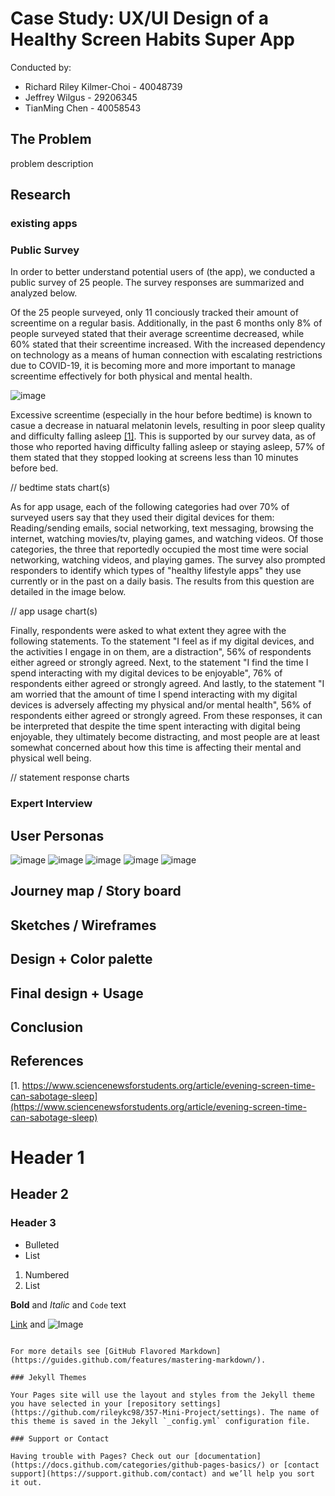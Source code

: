 # Case Study: UX/UI Design of a Healthy Screen Habits Super App

Conducted by:

- Richard Riley Kilmer-Choi - 40048739
- Jeffrey Wilgus - 29206345
- TianMing Chen - 40058543


## The Problem

problem description

## Research

### existing apps

### Public Survey
In order to better understand potential users of (the app), we conducted a public survey of 25 people. The survey responses are summarized and analyzed below.

Of the 25 people surveyed, only 11 conciously tracked their amount of screentime on a regular basis. Additionally, in the past 6 months only 8% of people surveyed stated that their average screentime decreased, while 60% stated that their screentime increased. With the increased dependency on technology as a means of human connection with escalating restrictions due to COVID-19, it is becoming more and more important to manage screentime effectively for both physical and mental health. 

![image](/resources/past-6-months-chart.jpg)

Excessive screentime (especially in the hour before bedtime) is known to casue a decrease in natuaral melatonin levels, resulting in poor sleep quality and difficulty falling asleep [[1]](https://www.sciencenewsforstudents.org/article/evening-screen-time-can-sabotage-sleep). This is supported by our survey data, as of those who reported having difficulty falling asleep or staying asleep, 57% of them stated that they stopped looking at screens less than 10 minutes before bed.

// bedtime stats chart(s)

As for app usage, each of the following categories had over 70% of surveyed users say that they used their digital devices for them: Reading/sending emails, social networking, text messaging, browsing the internet, watching movies/tv, playing games, and watching videos. Of those categories, the three that reportedly occupied the most time were social networking, watching videos, and playing games. The survey also prompted responders to identify which types of "healthy lifestyle apps" they use currently or in the past on a daily basis. The results from this question are detailed in the image below.

// app usage chart(s)

Finally, respondents were asked to what extent they agree with the following statements. To the statement "I feel as if my digital devices, and the activities I engage in on them, are a distraction", 56% of respondents either agreed or strongly agreed. Next, to the statement "I find the time I spend interacting with my digital devices to be enjoyable", 76% of respondents either agreed or strongly agreed. And lastly, to the statement "I am worried that the amount of time I spend interacting with my digital devices is adversely affecting my physical and/or mental health", 56% of respondents either agreed or strongly agreed. From these responses, it can be interpreted that despite the time spent interacting with digital being enjoyable, they ultimately become distracting, and most people are at least somewhat concerned about how this time is affecting their mental and physical well being.

// statement response charts

### Expert Interview


## User Personas
![image](/resources/persona-alexandre.png) ![image](/resources/persona-mohammed.png) ![image](/resources/persona-andre.png)
![image](/resources/persona-evan.png) ![image](/resources/persona-fiona.png)

## Journey map / Story board


## Sketches / Wireframes


## Design + Color palette


## Final design + Usage


## Conclusion

## References
[1. https://www.sciencenewsforstudents.org/article/evening-screen-time-can-sabotage-sleep](https://www.sciencenewsforstudents.org/article/evening-screen-time-can-sabotage-sleep)


# Header 1
## Header 2
### Header 3

- Bulleted
- List

1. Numbered
2. List

**Bold** and _Italic_ and `Code` text

[Link](url) and ![Image](src)
```

For more details see [GitHub Flavored Markdown](https://guides.github.com/features/mastering-markdown/).

### Jekyll Themes

Your Pages site will use the layout and styles from the Jekyll theme you have selected in your [repository settings](https://github.com/rileykc98/357-Mini-Project/settings). The name of this theme is saved in the Jekyll `_config.yml` configuration file.

### Support or Contact

Having trouble with Pages? Check out our [documentation](https://docs.github.com/categories/github-pages-basics/) or [contact support](https://support.github.com/contact) and we’ll help you sort it out.
